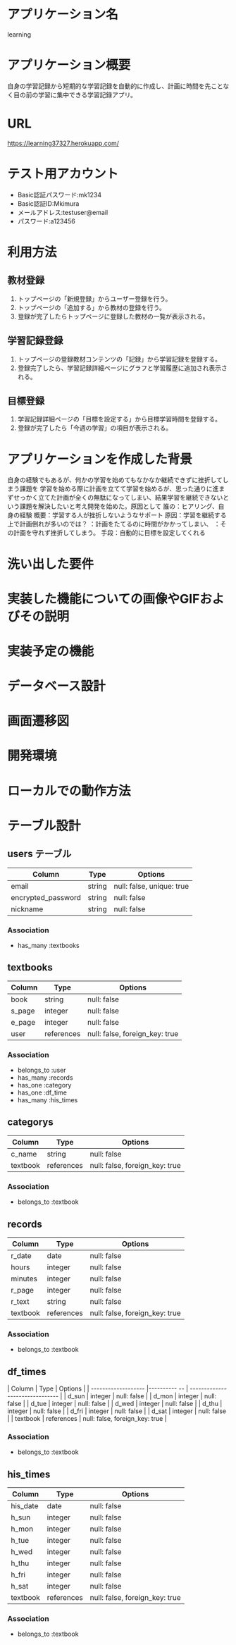 # アプリケーション名
learning

# アプリケーション概要
自身の学習記録から短期的な学習記録を自動的に作成し、計画に時間を先ことなく目の前の学習に集中できる学習記録アプリ。

# URL
https://learning37327.herokuapp.com/

# テスト用アカウント
- Basic認証パスワード:mk1234
- Basic認証ID:Mkimura
- メールアドレス:testuser@email
- パスワード:a123456

# 利用方法
## 教材登録
1. トップページの「新規登録」からユーザー登録を行う。
2. トップページの「追加する」から教材の登録を行う。
3. 登録が完了したらトップページに登録した教材の一覧が表示される。

## 学習記録登録
1. トップページの登録教材コンテンツの「記録」から学習記録を登録する。
2. 登録完了したら、学習記録詳細ページにグラフと学習履歴に追加され表示される。

## 目標登録
1. 学習記録詳細ページの「目標を設定する」から目標学習時間を登録する。
2. 登録が完了したら「今週の学習」の項目が表示される。

# アプリケーションを作成した背景
自身の経験でもあるが、何かの学習を始めてもなかなか継続できずに挫折してしまう課題を
学習を始める際に計画を立てて学習を始めるが、思った通りに進まずせっかく立てた計画が全くの無駄になってしまい、結果学習を継続できないという課題を解決したいと考え開発を始めた。原因として
誰の：ヒアリング、自身の経験
概要：学習する人が挫折しないようなサポート
原因：学習を継続する上で計画倒れが多いのでは？
    ：計画をたてるのに時間がかかってしまい、
    ：その計画を守れず挫折してしまう。
手段：自動的に目標を設定してくれる

# 洗い出した要件

# 実装した機能についての画像やGIFおよびその説明

# 実装予定の機能

# データベース設計

# 画面遷移図

# 開発環境

# ローカルでの動作方法

# テーブル設計

## users テーブル
| Column              | Type    | Options                   |
| ------------------- |---------| ------------------------- |
| email               | string  | null: false, unique: true |
| encrypted_password  | string  | null: false               |
| nickname            | string  | null: false               |

### Association
- has_many :textbooks

## textbooks
| Column              | Type        | Options                         |
| ------------------- |------------ | ------------------------------- |
| book                | string      | null: false                     |
| s_page              | integer     | null: false                     |
| e_page              | integer     | null: false                     |
| user                | references  | null: false, foreign_key: true  |

### Association
- belongs_to :user
- has_many :records
- has_one :category
- has_one :df_time
- has_many :his_times

## categorys
| Column              | Type           | Options                         |
| ------------------- |--------------- | ------------------------------- |
| c_name              | string         | null: false                     |
| textbook            | references     | null: false, foreign_key: true  |

### Association
- belongs_to :textbook

## records
| Column              | Type        | Options                         |
| ------------------- |------------ | ------------------------------- |
| r_date              | date        | null: false                     |
| hours               | integer     | null: false                     |
| minutes             | integer     | null: false                     |
| r_page              | integer     | null: false                     |
| r_text              | string      | null: false                     |
| textbook            | references  | null: false, foreign_key: true  |

### Association
- belongs_to :textbook

## df_times
| Column              | Type        | Options                         |
| ------------------- |---------- -- | ------------------------------- |
| d_sun               | integer     | null: false                     |
| d_mon               | integer     | null: false                     |
| d_tue               | integer     | null: false                     |
| d_wed               | integer     | null: false                     |
| d_thu               | integer     | null: false                     |
| d_fri               | integer     | null: false                     |
| d_sat               | integer     | null: false                     |
| textbook            | references  | null: false, foreign_key: true  |

### Association
- belongs_to :textbook

## his_times
| Column              | Type        | Options                         |
| ------------------- |------------ | ------------------------------- |
| his_date            | date        | null: false                     |
| h_sun               | integer     | null: false                     |
| h_mon               | integer     | null: false                     |
| h_tue               | integer     | null: false                     |
| h_wed               | integer     | null: false                     |
| h_thu               | integer     | null: false                     |
| h_fri               | integer     | null: false                     |
| h_sat               | integer     | null: false                     |
| textbook            | references  | null: false, foreign_key: true  |

### Association
- belongs_to :textbook

